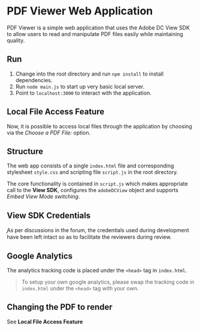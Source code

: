 
# PDF Viewer Web Application
PDF Viewer is a simple web application that uses the Adobe DC View SDK to allow users to read and manipulate PDF files easily while maintaining quality.    

## Run
1. Change into the root directory and run `npm install` to install dependencies. 
2. Run `node main.js` to start up very basic local server.
3. Point to `localhost:3000` to interact with the application.    

## Local File Access Feature
Now, it is possible to access local files through the application by choosing via the *Choose a PDF File:* option.

## Structure
The web app consists of a single `index.html` file and corresponding stylesheet `style.css` and scripting file `script.js` in the root directory. 

The core functionality is contained in `script.js` which makes appropriate call to the **View SDK**, configures the `adobeDCView` object and supports *Embed View Mode switching*.

## View SDK Credentials    
̥As per discussions in the forum, the credentials used during development have been left intact so as to facilitate the reviewers during review.

## Google Analytics
The analytics tracking code is placed under the `<head>` tag in `index.html`.
> To setup your own google analytics, please swap the tracking code in `index.html` under the `<head>` tag with your own.

## Changing the PDF to render 
See **Local File Access Feature**




